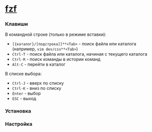# [fzf](https://github.com/junegunn/fzf)

### Клавиши

В командной строке (только в режиме вставки):
* `[{каталог}/[подстрока]]**<Tab>` - поиск файла или каталога (например, `vim dev/css**<Tab>`)
* `Ctrl-T` - поиск файла или каталога, начиная с текущего каталога
* `Ctrl-R` - поиск команды в истории команд
* `Alt-C` - перейти в каталог

В списке выбора:
* `Ctrl-J` - вверх по списку
* `Ctrl-K` - вниз по списку
* `Enter` - выбор
* `ESC` - выход

### Установка

### Настройка

